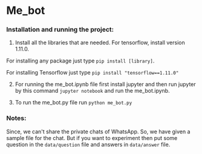 # Me_bot

### Installation and running the project:
1. Install all the libraries that are needed. For tensorflow, install version 1.11.0.

For installing any package just type `pip install [library]`.

For installing Tensorflow just type  `pip install "tensorflow==1.11.0"`

2. For running the me_bot.ipynb file first install jupyter and then run jupyter by this command 
`jupyter notebook` and run the me_bot.ipynb.

3. To run the me_bot.py file run `python me_bot.py`

### Notes:
Since, we can't share the private chats of WhatsApp. So, we have given a sample file for the chat. But if you want to experiment then put some question in the `data/question` file and answers in `data/answer` file. 


